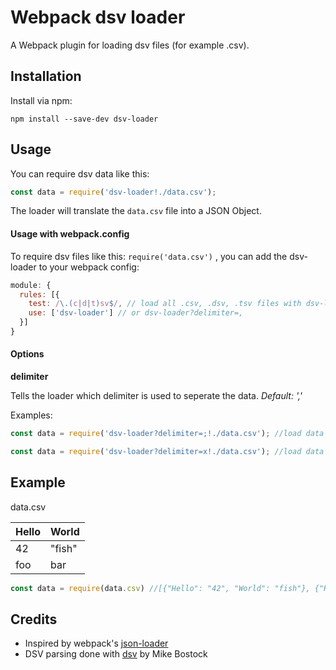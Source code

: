 # Webpack dsv loader

A Webpack plugin for loading dsv files (for example .csv).

## Installation

Install via npm:

```
npm install --save-dev dsv-loader
```

## Usage

You can require dsv data like this:

``` javascript
const data = require('dsv-loader!./data.csv');
```

The loader will translate the ```data.csv``` file into a JSON Object.

#### Usage with webpack.config

To require dsv files like this: ```require('data.csv')``` , you can add the dsv-loader to your webpack config:

```javascript
module: {
  rules: [{
    test: /\.(c|d|t)sv$/, // load all .csv, .dsv, .tsv files with dsv-loader
    use: ['dsv-loader'] // or dsv-loader?delimiter=,
  }]
}
```

#### Options

**delimiter**

Tells the loader which delimiter is used to seperate the data. *Default: ','*

Examples:

``` javascript
const data = require('dsv-loader?delimiter=;!./data.csv'); //load data seperated by semicolon

const data = require('dsv-loader?delimiter=x!./data.csv'); //load data seperated by an 'x'
```

## Example
data.csv

| Hello | World |
| ----- | ----- |
| 42    | "fish"|
| foo   | bar   |


``` javascript
const data = require(data.csv) //[{"Hello": "42", "World": "fish"}, {"Hello": "foo", "World": "bar"}, columns: ["Hello", "World"]]
```

## Credits

* Inspired by webpack's [json-loader](https://github.com/webpack/json-loader)
* DSV parsing done with [dsv](https://github.com/mbostock/dsv) by Mike Bostock
